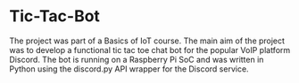 # Tic-Tac-Bot

The project was part of a Basics of IoT course. The main aim of the project was to develop a functional tic tac toe chat bot for the popular VoIP platform Discord. The bot is running on a Raspberry Pi SoC and was written in Python using the discord.py API wrapper for the Discord service. 
